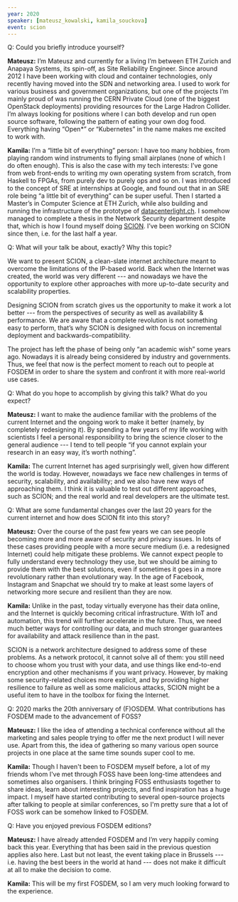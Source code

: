 ```yaml
---
year: 2020
speaker: [mateusz_kowalski, kamila_souckova] 
event: scion
---
```


Q: Could you briefly introduce yourself?

**Mateusz:** I’m Mateusz and currently for a living I’m between ETH Zurich and Anapaya Systems, its spin-off, as Site Reliability Engineer. Since around 2012 I have been working with cloud and container technologies, only recently having moved into the SDN and networking area. I used to work for various business and government organizations, but one of the projects I’m mainly proud of was running the CERN Private Cloud (one of the biggest OpenStack deployments) providing resources for the Large Hadron Collider. I’m always looking for positions where I can both develop and run open source software, following the pattern of eating your own dog food. Everything having “Open\*” or “Kubernetes” in the name makes me excited to work with.

**Kamila:** I’m a “little bit of everything” person: I have too many hobbies, from playing random wind instruments to flying small airplanes (none of which I do often enough). This is also the case with my tech interests: I’ve gone from web front-ends to writing my own operating system from scratch, from Haskell to FPGAs, from purely dev to purely ops and so on. I was introduced to the concept of SRE at internships at Google, and found out that in an SRE role being “a little bit of everything” can be super useful. Then I started a Master’s in Computer Science at ETH Zurich, while also building and running the infrastructure of the prototype of [datacenterlight.ch](https://datacenterlight.ch). I somehow managed to complete a thesis in the Network Security department despite that, which is how I found myself doing [SCION](https://www.scion-architecture.net/). I’ve been working on SCION since then, i.e. for the last half a year.

Q: What will your talk be about, exactly? Why this topic?

We want to present SCION, a clean-slate internet architecture meant to overcome the limitations of the IP-based world. Back when the Internet was created, the world was very different --- and nowadays we have the opportunity to explore other approaches with more up-to-date security and scalability properties.

Designing SCION from scratch gives us the opportunity to make it work a lot better --- from the perspectives of security as well as availability & performance. We are aware that a complete revolution is not something easy to perform, that’s why SCION is designed with focus on incremental deployment and backwards-compatibility.

The project has left the phase of being only “an academic wish” some years ago. Nowadays it is already being considered by industry and governments. Thus, we feel that now is the perfect moment to reach out to people at FOSDEM in order to share the system and confront it with more real-world use cases.

Q: What do you hope to accomplish by giving this talk? What do you expect?

**Mateusz:** I want to make the audience familiar with the problems of the current Internet and the ongoing work to make it better (namely, by completely redesigning it). By spending a few years of my life working with scientists I feel a personal responsibility to bring the science closer to the general audience --- I tend to tell people “if you cannot explain your research in an easy way, it’s worth nothing”.

**Kamila:** The current Internet has aged surprisingly well, given how different the world is today. However, nowadays we face new challenges in terms of security, scalability, and availability; and we also have new ways of approaching them. I think it is valuable to test out different approaches, such as SCION; and the real world and real developers are the ultimate test.

Q: What are some fundamental changes over the last 20 years for the current internet and how does SCION fit into this story?

**Mateusz:** Over the course of the past few years we can see people becoming more and more aware of security and privacy issues. In lots of these cases providing people with a more secure medium (i.e. a redesigned Internet) could help mitigate these problems. We cannot expect people to fully understand every technology they use, but we should be aiming to provide them with the best solutions, even if sometimes it goes in a more revolutionary rather than evolutionary way. In the age of Facebook, Instagram and Snapchat we should try to make at least some layers of networking more secure and resilient than they are now.

**Kamila:** Unlike in the past, today virtually everyone has their data online, and the Internet is quickly becoming critical infrastructure. With IoT and automation, this trend will further accelerate in the future. Thus, we need much better ways for controlling our data, and much stronger guarantees for availability and attack resilience than in the past.

SCION is a network architecture designed to address some of these
problems. As a network protocol, it cannot solve all of them: you still
need to choose whom you trust with your data, and use things like end-to-end
encryption and other mechanisms if you want privacy. However, by making
some security-related choices more explicit, and by providing higher
resilience to failure as well as some malicious attacks, SCION might be
a useful item to have in the toolbox for fixing the Internet.

Q: 2020 marks the 20th anniversary of (F)OSDEM. What contributions has FOSDEM made to the advancement of FOSS?

**Mateusz:** I like the idea of attending a technical conference without all the marketing and sales people trying to offer me the next product I will never use. Apart from this, the idea of gathering so many various open source projects in one place at the same time sounds super cool to me.

**Kamila:** Though I haven't been to FOSDEM myself before, a lot of my friends whom I've met through FOSS have been long-time attendees and sometimes also organisers. I think bringing FOSS enthusiasts together to share ideas, learn about interesting projects, and find inspiration has a huge impact. I myself have started contributing to several open-source projects after talking to people at similar conferences, so I'm pretty sure that a lot of FOSS work can be somehow linked to FOSDEM. 

Q: Have you enjoyed previous FOSDEM editions?

**Mateusz:** I have already attended FOSDEM and I’m very happily coming back this year. Everything that has been said in the previous question applies also here. Last but not least, the event taking place in Brussels --- i.e. having the best beers in the world at hand --- does not make it difficult at all to make the decision to come.

**Kamila:** This will be my first FOSDEM, so I am very much looking forward to the experience.

